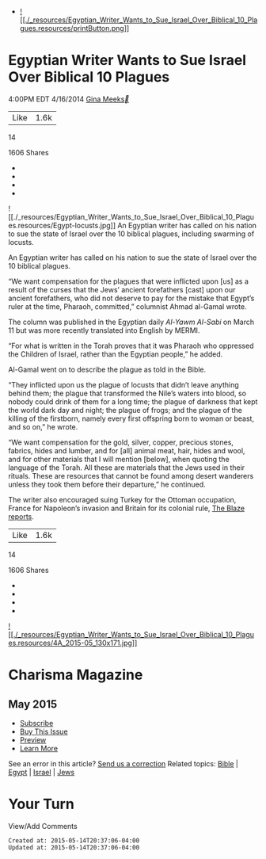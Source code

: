 
*   [![[./_resources/Egyptian_Writer_Wants_to_Sue_Israel_Over_Biblical_10_Plagues.resources/printButton.png]]](http://www.charismanews.com/world/43528-egyptian-writer-wants-to-sue-israel-over-biblical-10-plagues?tmpl=component&print=1&layout=default&page=)

# Egyptian Writer Wants to Sue Israel Over Biblical 10 Plagues

4:00PM EDT 4/16/2014 [Gina Meeks](http://www.charismanews.com/component/search/?searchword=Gina%20Meeks&ordering=newest&searchphrase=exact&areas[0]=authors)[__](https://twitter.com/ginameeks)

|     |     |
| --- | --- |
| Like | 1.6k |

14

1606 Shares

*   
*   
*   
*   

![[./_resources/Egyptian_Writer_Wants_to_Sue_Israel_Over_Biblical_10_Plagues.resources/Egypt-locusts.jpg]]
An Egyptian writer has called on his nation to sue the state of Israel over the 10 biblical plagues, including swarming of locusts.

An Egyptian writer has called on his nation to sue the state of Israel over the 10 biblical plagues.

“We want compensation for the plagues that were inflicted upon \[us\] as a result of the curses that the Jews’ ancient forefathers \[cast\] upon our ancient forefathers, who did not deserve to pay for the mistake that Egypt’s ruler at the time, Pharaoh, committed,” columnist Ahmad al-Gamal wrote.

The column was published in the Egyptian daily _Al-Yawm Al-Sabi_ on March 11 but was more recently translated into English by MERMI.

“For what is written in the Torah proves that it was Pharaoh who oppressed the Children of Israel, rather than the Egyptian people,” he added.

Al-Gamal went on to describe the plague as told in the Bible.

“They inflicted upon us the plague of locusts that didn’t leave anything behind them; the plague that transformed the Nile’s waters into blood, so nobody could drink of them for a long time; the plague of darkness that kept the world dark day and night; the plague of frogs; and the plague of the killing of the firstborn, namely every first offspring born to woman or beast, and so on,” he wrote.

“We want compensation for the gold, silver, copper, precious stones, fabrics, hides and lumber, and for \[all\] animal meat, hair, hides and wool, and for other materials that I will mention \[below\], when quoting the language of the Torah. All these are materials that the Jews used in their rituals. These are resources that cannot be found among desert wanderers unless they took them before their departure,” he continued.

The writer also encouraged suing Turkey for the Ottoman occupation, France for Napoleon’s invasion and Britain for its colonial rule, [The Blaze reports](http://www.theblaze.com/stories/2014/04/01/egyptian-columnist-apparently-wants-to-sue-israel-overthe-10-plagues/).

|     |     |
| --- | --- |
| Like | 1.6k |

14

1606 Shares

*   
*   
*   
*   

[![[./_resources/Egyptian_Writer_Wants_to_Sue_Israel_Over_Biblical_10_Plagues.resources/4A_2015-05_130x171.jpg]]](https://secure.strangmagazines.com/~strangma/charisma/2014/print_2/?utm_campaign=End%20of%20article%20callout&utm_source=charismanews.com&utm_medium=Cover%20Magazine%20Callout&key_code=I5ATC2)

# Charisma Magazine

## May 2015

*   [Subscribe](https://secure.strangmagazines.com/~strangma/charisma/2014/print_2/?utm_campaign=End%20of%20article%20callout&utm_source=charismanews.com&utm_medium=Text%20Magazine%20Callout&key_code=I5ATC2)
*   [Buy This Issue](https://secure.strangmagazines.com/~strangma/charisma/2014/print_2/?utm_campaign=End%20of%20article%20callout&utm_source=charismanews.com&utm_medium=Buy%20This%20Issue%20Text&key_code=I5ATC2)
*   [Preview](http://strang.imirus.com/Mpowered/book/vcm15/i5/p1)
*   [Learn More](http://www.charismamag.com/magazine)

See an error in this article? [Send us a correction](http://www.charismanews.com/world/43528-egyptian-writer-wants-to-sue-israel-over-biblical-10-plaguesmailto:webmaster@charismamedia.com?subject=Website%20correction%20for%20http://www.charismanews.com/world/43528-egyptian-writer-wants-to-sue-israel-over-biblical-10-plagues)
Related topics: [Bible](http://www.charismanews.com/component/search/?searchword=Bible&areas[0]=gitags) | [Egypt](http://www.charismanews.com/component/search/?searchword=Egypt&areas[0]=gitags) | [Israel](http://www.charismanews.com/component/search/?searchword=Israel&areas[0]=gitags) | [Jews](http://www.charismanews.com/component/search/?searchword=Jews&areas[0]=gitags)

# Your Turn

View/Add Comments

    Created at: 2015-05-14T20:37:06-04:00
    Updated at: 2015-05-14T20:37:06-04:00

